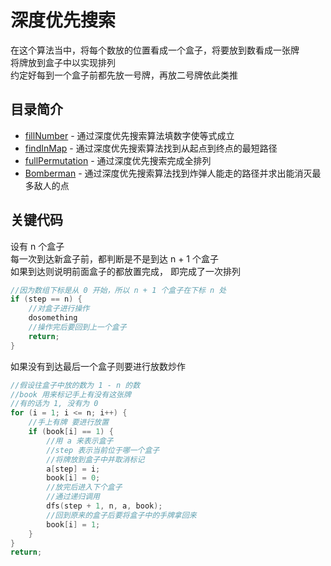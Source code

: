 # 深度优先搜索
在这个算法当中，将每个数放的位置看成一个盒子，将要放到数看成一张牌  
将牌放到盒子中以实现排列  
约定好每到一个盒子前都先放一号牌，再放二号牌依此类推  
## 目录简介
* [fillNumber](https://github.com/Like-Drinking-water/algorithms/tree/master/depthFirstSearch/fillNumber) - 通过深度优先搜索算法填数字使等式成立
* [findInMap](https://github.com/Like-Drinking-water/algorithms/tree/master/depthFirstSearch/findInMap) - 通过深度优先搜索算法找到从起点到终点的最短路径
* [fullPermutation](https://github.com/Like-Drinking-water/algorithms/tree/master/depthFirstSearch/fullPermutation) - 通过深度优先搜索完成全排列
* [Bomberman](https://github.com/Like-Drinking-water/algorithms/tree/master/depthFirstSearch/Bomberman) - 通过深度优先搜索算法找到炸弹人能走的路径并求出能消灭最多敌人的点
## 关键代码
设有 n 个盒子  
每一次到达新盒子前，都判断是不是到达 n + 1 个盒子  
如果到达则说明前面盒子的都放置完成， 即完成了一次排列
``` c
//因为数组下标是从 0 开始，所以 n + 1 个盒子在下标 n 处
if (step == n) {
    //对盒子进行操作
    dosomething
    //操作完后要回到上一个盒子
    return;
}
```
如果没有到达最后一个盒子则要进行放数炒作
``` c
//假设往盒子中放的数为 1 - n 的数
//book 用来标记手上有没有这张牌
//有的话为 1, 没有为 0 
for (i = 1; i <= n; i++) {
    //手上有牌 要进行放置
    if (book[i] == 1) {
        //用 a 来表示盒子
        //step 表示当前位于哪一个盒子
        //将牌放到盒子中并取消标记
        a[step] = i;
        book[i] = 0;
        //放完后进入下个盒子
        //通过递归调用
        dfs(step + 1, n, a, book);
        //回到原来的盒子后要将盒子中的手牌拿回来
        book[i] = 1;
    }
}
return;
```

